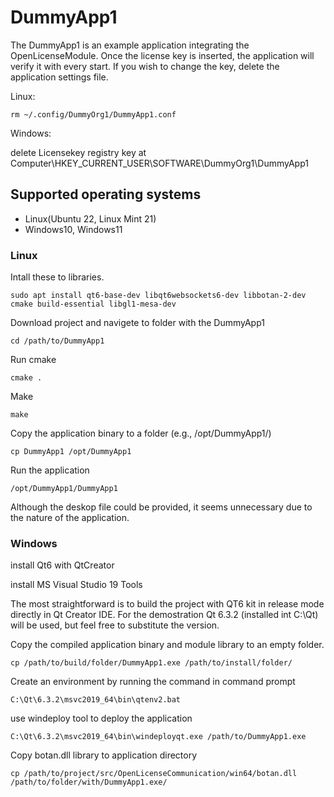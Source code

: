# DummyApp1

The DummyApp1 is an example application integrating the OpenLicenseModule. 
Once the license key is inserted, the application will verify it with every start. If you wish to change the key, delete the application settings file.

Linux:

`rm ~/.config/DummyOrg1/DummyApp1.conf`

Windows: 

delete Licensekey registry key at Computer\HKEY_CURRENT_USER\SOFTWARE\DummyOrg1\DummyApp1


## Supported operating systems
 - Linux(Ubuntu 22, Linux Mint 21)
 - Windows10, Windows11 
 
### Linux
Intall these to libraries.

`sudo apt install qt6-base-dev libqt6websockets6-dev libbotan-2-dev cmake build-essential libgl1-mesa-dev`

Download project and navigete to folder with the DummyApp1

`cd /path/to/DummyApp1`

Run cmake

`cmake .`

Make

`make`

Copy the application binary to a folder (e.g., /opt/DummyApp1/)

`cp DummyApp1 /opt/DummyApp1`

Run the application 

`/opt/DummyApp1/DummyApp1`


Although the deskop file could be provided, it seems unnecessary due to the nature of the application.

### Windows
install Qt6 with QtCreator

install MS Visual Studio 19 Tools

The most straightforward is to build the project with QT6 kit in release mode directly in Qt Creator IDE. For the demostration Qt 6.3.2 (installed int C:\Qt\) will be used, but feel free to substitute the version.

Copy the compiled application binary and module library to an empty folder.

`cp /path/to/build/folder/DummyApp1.exe /path/to/install/folder/`

Create an environment by running the command in command prompt

`C:\Qt\6.3.2\msvc2019_64\bin\qtenv2.bat`

use windeploy tool to deploy the application

`C:\Qt\6.3.2\msvc2019_64\bin\windeployqt.exe /path/to/DummyApp1.exe`

Copy botan.dll library to application directory

`cp /path/to/project/src/OpenLicenseCommunication/win64/botan.dll /path/to/folder/with/DummyApp1.exe/`


